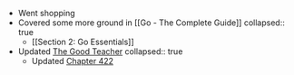 - Went shopping
- Covered some more ground in [[Go - The Complete Guide]]
  collapsed:: true
	- [[Section 2: Go Essentials]]
- Updated [The Good Teacher](https://github.com/juniorsundar/pkms/blob/main/tgt/index.norg)
  collapsed:: true
	- Updated [Chapter 422](https://github.com/juniorsundar/pkms/blob/main/tgt/volume-6/chapter-410.norg)